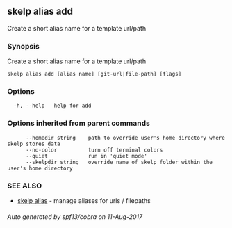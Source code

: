 ## skelp alias add

Create a short alias name for a template url/path

### Synopsis


Create a short alias name for a template url/path

```
skelp alias add [alias name] [git-url|file-path] [flags]
```

### Options

```
  -h, --help   help for add
```

### Options inherited from parent commands

```
      --homedir string    path to override user's home directory where skelp stores data
      --no-color          turn off terminal colors
      --quiet             run in 'quiet mode'
      --skelpdir string   override name of skelp folder within the user's home directory
```

### SEE ALSO
* [skelp alias](skelp_alias.md)	 - manage aliases for urls / filepaths

###### Auto generated by spf13/cobra on 11-Aug-2017
